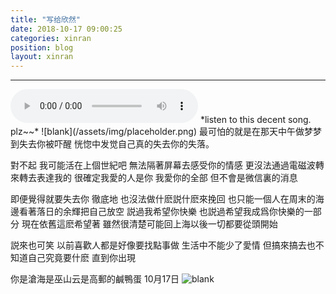 ```yaml
---
title: "写给欣然"
date: 2018-10-17 09:00:25
categories: xinran
position: blog
layout: xinran
---
```


---

<audio controls="controls">
    <source src="http://music.163.com/song/media/outer/url?id=1409370633.mp3" type="audio/ogg">
    <source src="http://music.163.com/song/media/outer/url?id=1409370633.mp3" type="audio/mpeg">
<embed height="50" width="1500" src="http://music.163.com/song/media/outer/url?id=1409370633.mp3" />
</audio>
*listen to this decent song. plz~~*
![blank](/assets/img/placeholder.png)
最可怕的就是在那天中午做梦梦到失去你被吓醒 恍惚中发觉自己真的失去你的失落。

對不起
我可能活在上個世紀吧
無法隔著屏幕去感受你的情感 更沒法通過電磁波轉來轉去表達我的
很確定我愛的人是你 我愛你的全部 但不會是微信裏的消息

即便覺得就要失去你 徹底地 也沒法做什麽説什麽來挽回
也只能一個人在周末的海邊看著落日的余輝把自己放空
説過我希望你快樂 也説過希望我成爲你快樂的一部分
現在依舊這麽希望著 雖然很清楚可能回上海以後一切都要從頭開始

説來也可笑 以前喜歡人都是好像要找點事做 生活中不能少了愛情
但搞來搞去也不知道自己究竟要什麽
直到你出現

你是滄海是巫山云是高郵的鹹鴨蛋
10月17日
![blank](/assets/img/placeholder.png)
